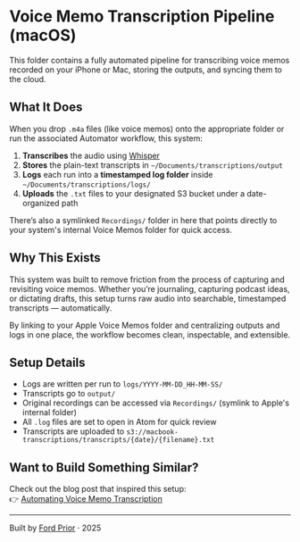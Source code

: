 # Voice Memo Transcription Pipeline (macOS)

This folder contains a fully automated pipeline for transcribing voice memos recorded on your iPhone or Mac, storing the outputs, and syncing them to the cloud.

## What It Does

When you drop `.m4a` files (like voice memos) onto the appropriate folder or run the associated Automator workflow, this system:

1. **Transcribes** the audio using [Whisper](https://github.com/openai/whisper)
2. **Stores** the plain-text transcripts in `~/Documents/transcriptions/output`
3. **Logs** each run into a **timestamped log folder** inside `~/Documents/transcriptions/logs/`
4. **Uploads** the `.txt` files to your designated S3 bucket under a date-organized path

There’s also a symlinked `Recordings/` folder in here that points directly to your system's internal Voice Memos folder for quick access.

## Why This Exists

This system was built to remove friction from the process of capturing and revisiting voice memos. Whether you’re journaling, capturing podcast ideas, or dictating drafts, this setup turns raw audio into searchable, timestamped transcripts — automatically.

By linking to your Apple Voice Memos folder and centralizing outputs and logs in one place, the workflow becomes clean, inspectable, and extensible.

## Setup Details

- Logs are written per run to `logs/YYYY-MM-DD_HH-MM-SS/`
- Transcripts go to `output/`
- Original recordings can be accessed via `Recordings/` (symlink to Apple's internal folder)
- All `.log` files are set to open in Atom for quick review
- Transcripts are uploaded to `s3://macbook-transcriptions/transcripts/{date}/{filename}.txt`

## Want to Build Something Similar?

Check out the blog post that inspired this setup:  
👉 [Automating Voice Memo Transcription](https://fordprior.com/2025/06/02/automating-voice-memo-transcription/)

---
Built by [Ford Prior](https://fordprior.com) · 2025

